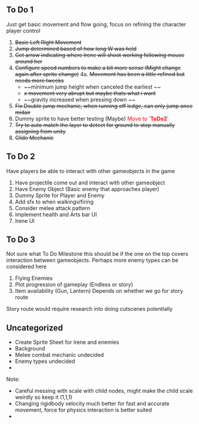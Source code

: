 ## To Do 1
Just get basic movement and flow going, focus on refining the character player control 

1. ~~Basic Left Right Movement~~
2. ~~Jump determined based of how long W was held~~
3. ~~Get arrow indicating where Irene will shoot working following mouse around her~~
4. ~~Configure speed numbers to make a bit more sense (Might change again after sprite change)~~
4a. ~~Movement has been a little refined but needs more tweeks~~
    - ~~minimum jump height when canceled the earliest ~~
    - ~~x movement very abrupt but maybe thats what i want~~
    - ~~gravity increased when pressing down ~~
5. ~~Fix Double jump mechanic, when running off ledge, can only jump once midair~~
6. Dummy sprite to have better testing (Maybe) <span style="color:red"> Move to '**ToDo2**'</span>
7. ~~Try to auto match the layer to detect for ground to stop manually assigning from unity~~
8. ~~Glide Mechanic~~

## To Do 2
Have players be able to interact with other gameobjects in the game

1. Have projectile come out and interact with other gameobject
2. Have Enemy Object (Basic enemy that approaches player)
3. Dummy Sprite for Player and Enemy
4. Add sfx to when walkingv/firing
5. Consider melee attack pattern
6. Implement health and Arts bar UI
7. Irene UI

## To Do 3
Not sure what To Do Milestone this should be if the one on the top covers interaction between gameobjects. Perhaps more enemy types can be considered here
1. Flying Enemies
2. Plot progression of gameplay (Endless or story)
3. Item availability (Gun, Lantern) Depends on whether we go for story route

Story route would require research into doing cutscenes potentially


## Uncategorized
- Create Sprite Sheet for Irene and enemies
- Background
- Melee combat mechanic undecided 
- Enemy types undecided
- 

Note:
- Careful messing with scale with child nodes, might make the child scale weirdly so keep it (1,1,1)
- Changing rigidbody velocity much better for fast and accurate movement, force for physics interaction is better suited
- 
